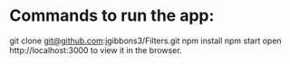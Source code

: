 # Commands to run the app:

git clone git@github.com:jgibbons3/Filters.git
npm install
npm start
open http://localhost:3000 to view it in the browser.
